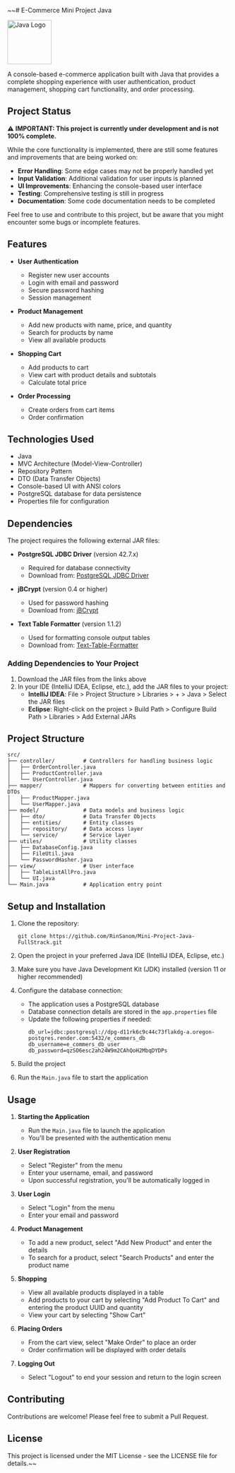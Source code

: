 ~~# E-Commerce Mini Project Java

<img src="https://www.oracle.com/a/tech/img/cb88-java-logo-001.jpg" alt="Java Logo" width="100" height="100"/>

A console-based e-commerce application built with Java that provides a complete shopping experience with user authentication, product management, shopping cart functionality, and order processing.

## Project Status

⚠️ **IMPORTANT: This project is currently under development and is not 100% complete.**

While the core functionality is implemented, there are still some features and improvements that are being worked on:

- **Error Handling**: Some edge cases may not be properly handled yet
- **Input Validation**: Additional validation for user inputs is planned
- **UI Improvements**: Enhancing the console-based user interface
- **Testing**: Comprehensive testing is still in progress
- **Documentation**: Some code documentation needs to be completed

Feel free to use and contribute to this project, but be aware that you might encounter some bugs or incomplete features.

## Features

- **User Authentication**
  - Register new user accounts
  - Login with email and password
  - Secure password hashing
  - Session management

- **Product Management**
  - Add new products with name, price, and quantity
  - Search for products by name
  - View all available products

- **Shopping Cart**
  - Add products to cart
  - View cart with product details and subtotals
  - Calculate total price

- **Order Processing**
  - Create orders from cart items
  - Order confirmation

## Technologies Used

- Java
- MVC Architecture (Model-View-Controller)
- Repository Pattern
- DTO (Data Transfer Objects)
- Console-based UI with ANSI colors
- PostgreSQL database for data persistence
- Properties file for configuration

## Dependencies

The project requires the following external JAR files:

- **PostgreSQL JDBC Driver** (version 42.7.x)
  - Required for database connectivity
  - Download from: [PostgreSQL JDBC Driver](https://jdbc.postgresql.org/download/)

- **jBCrypt** (version 0.4 or higher)
  - Used for password hashing
  - Download from: [jBCrypt](https://www.mindrot.org/projects/jBCrypt/)

- **Text Table Formatter** (version 1.1.2)
  - Used for formatting console output tables
  - Download from: [Text-Table-Formatter](https://github.com/iNamik/text-table-formatter/releases)

### Adding Dependencies to Your Project

1. Download the JAR files from the links above
2. In your IDE (IntelliJ IDEA, Eclipse, etc.), add the JAR files to your project:
   - **IntelliJ IDEA**: File > Project Structure > Libraries > + > Java > Select the JAR files
   - **Eclipse**: Right-click on the project > Build Path > Configure Build Path > Libraries > Add External JARs

## Project Structure

```
src/
├── controller/         # Controllers for handling business logic
│   ├── OrderController.java
│   ├── ProductController.java
│   └── UserController.java
├── mapper/             # Mappers for converting between entities and DTOs
│   ├── ProductMapper.java
│   └── UserMapper.java
├── model/              # Data models and business logic
│   ├── dto/            # Data Transfer Objects
│   ├── entities/       # Entity classes
│   ├── repository/     # Data access layer
│   └── service/        # Service layer
├── utiles/             # Utility classes
│   ├── DatabaseConfig.java
│   ├── FileUtil.java
│   └── PasswordHasher.java
├── view/               # User interface
│   ├── TableListAllPro.java
│   └── UI.java
└── Main.java           # Application entry point
```

## Setup and Installation

1. Clone the repository:
   ```
   git clone https://github.com/RinSanom/Mini-Project-Java-FullStrack.git
   ```

2. Open the project in your preferred Java IDE (IntelliJ IDEA, Eclipse, etc.)

3. Make sure you have Java Development Kit (JDK) installed (version 11 or higher recommended)

4. Configure the database connection:
   - The application uses a PostgreSQL database
   - Database connection details are stored in the `app.properties` file
   - Update the following properties if needed:
     ```
     db_url=jdbc:postgresql://dpg-d11rk6c9c44c73flakdg-a.oregon-postgres.render.com:5432/e_commers_db
     db_username=e_commers_db_user
     db_password=qzSO6esc2ah24W9m2CAhQoH2MbqDYDPs
     ```

5. Build the project

6. Run the `Main.java` file to start the application

## Usage

1. **Starting the Application**
   - Run the `Main.java` file to launch the application
   - You'll be presented with the authentication menu

2. **User Registration**
   - Select "Register" from the menu
   - Enter your username, email, and password
   - Upon successful registration, you'll be automatically logged in

3. **User Login**
   - Select "Login" from the menu
   - Enter your email and password

4. **Product Management**
   - To add a new product, select "Add New Product" and enter the details
   - To search for a product, select "Search Products" and enter the product name

5. **Shopping**
   - View all available products displayed in a table
   - Add products to your cart by selecting "Add Product To Cart" and entering the product UUID and quantity
   - View your cart by selecting "Show Cart"

6. **Placing Orders**
   - From the cart view, select "Make Order" to place an order
   - Order confirmation will be displayed with order details

7. **Logging Out**
   - Select "Logout" to end your session and return to the login screen

## Contributing

Contributions are welcome! Please feel free to submit a Pull Request.

## License

This project is licensed under the MIT License - see the LICENSE file for details.~~
